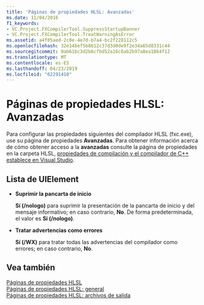 ```yaml
---
title: 'Páginas de propiedades HLSL: Avanzadas'
ms.date: 11/04/2016
f1_keywords:
- VC.Project.FXCompilerTool.SuppressStartupBanner
- VC.Project.FXCompilerTool.TreatWarningAsError
ms.assetid: a4f05aed-2c0e-4e7d-b7a4-bc2f228112c5
ms.openlocfilehash: 32e14bef5b8612c37d3d0de9f2e34a65d8331c44
ms.sourcegitcommit: 0ab61bc3d2b6cfbd52a16c6ab2b97a8ea1864f12
ms.translationtype: MT
ms.contentlocale: es-ES
ms.lasthandoff: 04/23/2019
ms.locfileid: "62291410"
---
```

# <a name="hlsl-property-pages-advanced"></a>Páginas de propiedades HLSL: Avanzadas

Para configurar las propiedades siguientes del compilador HLSL (fxc.exe), use su página de propiedades **Avanzadas**. Para obtener información acerca de cómo obtener acceso a la **avanzadas** consulte la página de propiedades en la carpeta HLSL, [propiedades de compilación y el compilador de C++ establece en Visual Studio](../working-with-project-properties.md).

## <a name="uielement-list"></a>Lista de UIElement

- **Suprimir la pancarta de inicio**

   **Sí (/nologo)** para suprimir la presentación de la pancarta de inicio y del mensaje informativo; en caso contrario, **No**. De forma predeterminada, el valor es **Sí (/nologo)**.

- **Tratar advertencias como errores**

   **Sí (/WX)** para tratar todas las advertencias del compilador como errores; en caso contrario, **No**.

## <a name="see-also"></a>Vea también

[Páginas de propiedades HLSL](hlsl-property-pages.md)<br>
[Páginas de propiedades HLSL: general](hlsl-property-pages-general.md)<br>
[Páginas de propiedades HLSL: archivos de salida](hlsl-property-pages-output-files.md)
